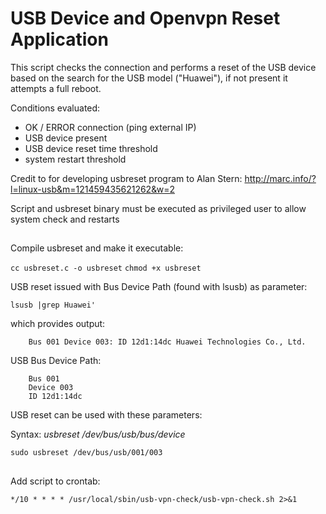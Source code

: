
# USB Device and Openvpn Reset Application

This script checks the connection and performs a reset of the USB device based on the search for the USB model ("Huawei"), if not present it attempts a full reboot.

Conditions evaluated:
- OK / ERROR connection (ping external IP)
- USB device present
- USB device reset time threshold
- system restart threshold

Credit to for developing usbreset program to Alan Stern: http://marc.info/?l=linux-usb&m=121459435621262&w=2

Script and usbreset binary must be executed as privileged user to allow system check and restarts

##

Compile usbreset and make it executable:

`cc usbreset.c -o usbreset`
`chmod +x usbreset`

USB reset issued with Bus Device Path (found with lsusb) as parameter:


`lsusb |grep Huawei'`

   which provides output:
   
```
	Bus 001 Device 003: ID 12d1:14dc Huawei Technologies Co., Ltd. 
   ```
   
USB Bus Device Path:

```
	Bus 001
	Device 003
	ID 12d1:14dc
```

USB reset can be used with these parameters:

Syntax: *usbreset /dev/bus/usb/bus/device*

```sudo usbreset /dev/bus/usb/001/003```


##
Add script to crontab:
```
*/10 * * * * /usr/local/sbin/usb-vpn-check/usb-vpn-check.sh 2>&1
```
